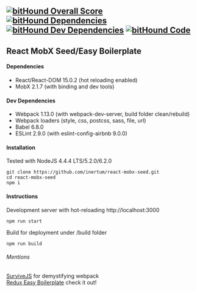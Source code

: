 [![bitHound Overall Score](https://www.bithound.io/github/inertum/react-mobx-seed/badges/score.svg)](https://www.bithound.io/github/inertum/react-mobx-seed) [![bitHound Dependencies](https://www.bithound.io/github/inertum/react-mobx-seed/badges/dependencies.svg)](https://www.bithound.io/github/inertum/react-mobx-seed/develop/dependencies/npm) [![bitHound Dev Dependencies](https://www.bithound.io/github/inertum/react-mobx-seed/badges/devDependencies.svg)](https://www.bithound.io/github/inertum/react-mobx-seed/develop/dependencies/npm) [![bitHound Code](https://www.bithound.io/github/inertum/react-mobx-seed/badges/code.svg)](https://www.bithound.io/github/inertum/react-mobx-seed)
---
## React MobX Seed/Easy Boilerplate

#### Dependencies
* React/React-DOM 15.0.2 (hot reloading enabled)
* MobX 2.1.7 (with binding and dev tools)

#### Dev Dependencies
* Webpack 1.13.0 (with webpack-dev-server, build folder clean/rebuild)
* Webpack loaders (style, css, postcss, sass, file, url)
* Babel 6.8.0
* ESLint 2.9.0 (with eslint-config-airbnb 9.0.0)


#### Installation
Tested with NodeJS 4.4.4 LTS/5.2.0/6.2.0
```
git clone https://github.com/inertum/react-mobx-seed.git
cd react-mobx-seed
npm i
````
#### Instructions
Development server with hot-reloading http://localhost:3000
```
npm run start
```

Build for deployment under /build folder
```
npm run build
```


###### Mentions
[SurviveJS](https://survivejs.com/) for demystifying webpack<br />
[Redux Easy Boilerplate](https://github.com/anorudes/redux-easy-boilerplate) check it out!
